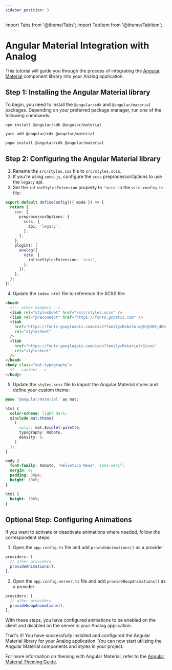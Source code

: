 ```yaml
---
sidebar_position: 3
---
```


import Tabs from '@theme/Tabs';
import TabItem from '@theme/TabItem';

# Angular Material Integration with Analog

This tutorial will guide you through the process of integrating the [Angular Material](https://material.angular.io) component library into your Analog application.

## Step 1: Installing the Angular Material library

To begin, you need to install the `@angular/cdk` and `@angular/material` packages. Depending on your preferred package manager, run one of the following commands:

<Tabs groupId="package-manager">
  <TabItem value="npm">

```shell
npm install @angular/cdk @angular/material
```

  </TabItem>

  <TabItem label="yarn" value="yarn">

```shell
yarn add @angular/cdk @angular/material
```

  </TabItem>

  <TabItem value="pnpm">

```shell
pnpm install @angular/cdk @angular/material
```

  </TabItem>
</Tabs>

## Step 2: Configuring the Angular Material library

1. Rename the `src/styles.css` file to `src/styles.scss`.
2. If you're using `zone.js`, configure the `scss` preprocessorOptions to use the `legacy` api.
3. Set the `inlineStylesExtension` property to `'scss'` in the `vite.config.ts` file:

```ts
export default defineConfig(({ mode }) => {
  return {
    css: {
      preprocessorOptions: {
        scss: {
          api: 'legacy',
        },
      },
    },
    plugins: [
      analog({
        vite: {
          inlineStylesExtension: 'scss',
        },
      }),
    ],
  };
});
```

4. Update the `index.html` file to reference the SCSS file:

```html
<head>
  <!-- other headers -->
  <link rel="stylesheet" href="/src/styles.scss" />
  <link rel="preconnect" href="https://fonts.gstatic.com" />
  <link
    href="https://fonts.googleapis.com/css2?family=Roboto:wght@300;400;500&display=swap"
    rel="stylesheet"
  />
  <link
    href="https://fonts.googleapis.com/icon?family=Material+Icons"
    rel="stylesheet"
  />
</head>
<body class="mat-typography">
  <!-- content -->
</body>
```

5. Update the `styles.scss` file to import the Angular Material styles and define your custom theme:

```scss
@use '@angular/material' as mat;

html {
  color-scheme: light dark;
  @include mat.theme(
    (
      color: mat.$violet-palette,
      typography: Roboto,
      density: 0,
    )
  );
}

body {
  font-family: Roboto, 'Helvetica Neue', sans-serif;
  margin: 0;
  padding: 30px;
  height: 100%;
}

html {
  height: 100%;
}
```

## Optional Step: Configuring Animations

If you want to activate or deactivate animations where needed, follow the correspondent steps:

1. Open the `app.config.ts` file and add `provideAnimations()` as a provider

```ts
providers: [
  // other providers
  provideAnimations(),
],
```

2. Open the `app.config.server.ts` file and add `provideNoopAnimations()` as a provider

```ts
providers: [
  // other providers
  provideNoopAnimations(),
],
```

With these steps, you have configured animations to be enabled on the client and disabled on the server in your Analog application.

That's it! You have successfully installed and configured the Angular Material library for your Analog application. You can now start utilizing the Angular Material components and styles in your project.

For more information on theming with Angular Material, refer to the [Angular Material Theming Guide](https://material.angular.io/guide/theming).
